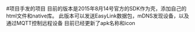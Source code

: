 #项目手发的项目
	目前的版本是2015年8月14号官方的SDK作为壳，添加自己的html文件和native库。
	此版本可以发送EasyLink数据包，mDNS发现设备，以及通过MQTT控制远程设备
	目前已经更新了apk名称和icon
